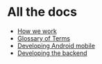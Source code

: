 # All the docs

- [How we work](how-we-work.md)
- [Glossary of Terms](glossary.md)
- [Developing Android mobile](setup-android.md)
- [Developing the backend](setup-backend.md)
